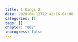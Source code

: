 ```yaml
---
title: 1 Kings 2
date: 2020-04-12T12:42:16-04:00
categories: []
tags: []
chapter: "002"
inprogress: false
---
```


